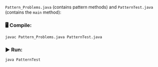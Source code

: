  `Pattern_Problems.java` (contains pattern methods) and `PatternTest.java` (contains the `main` method):

### 🖥️ Compile:
```bash
javac Pattern_Problems.java PatternTest.java
```
### ▶️ Run:
```bash
java PatternTest
```
